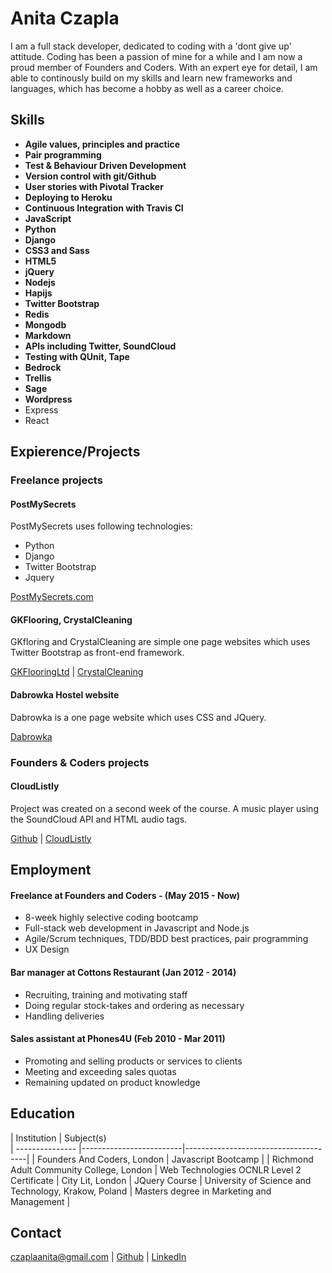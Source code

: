 # Anita Czapla

I am a full stack developer, dedicated to coding with a 'dont give up' attitude. Coding has been a passion of mine for a while and I am now a proud member of Founders and Coders.
With an expert eye for detail, I am able to continously build on my skills and learn new frameworks and languages, which has become a hobby as well as a career choice.

## Skills

- **Agile values, principles and practice**
- **Pair programming**
- **Test & Behaviour Driven Development**
- **Version control with git/Github**  
- **User stories with Pivotal Tracker**
- **Deploying to Heroku**
- **Continuous Integration with Travis CI**
- **JavaScript**
- **Python**
- **Django**
- **CSS3 and Sass**
- **HTML5**
- **jQuery**
- **Nodejs**
- **Hapijs**
- **Twitter Bootstrap**
- **Redis**
- **Mongodb**
- **Markdown**
- **APIs including Twitter, SoundCloud**
- **Testing with QUnit, Tape**
- **Bedrock**
- **Trellis**
- **Sage**
- **Wordpress**
- Express
- React

## Expierence/Projects

### Freelance projects

#### PostMySecrets

PostMySecrets uses following technologies:
* Python
* Django
* Twitter Bootstrap
* Jquery

[PostMySecrets.com](http://postmysecrets.com)

#### GKFlooring, CrystalCleaning

GKfloring and CrystalCleaning are simple one page websites which uses Twitter Bootstrap as front-end framework.

[GKFlooringLtd](http://gkflooringltd.co.uk) |
[CrystalCleaning](http://crystal-services.co.uk)

#### Dabrowka Hostel website

Dabrowka is a one page website which uses CSS and JQuery.

[Dabrowka](http://dabrowka2.pl/)

### Founders & Coders projects

#### CloudListly

Project was created on a second week of the course. A music player using the SoundCloud API and HTML audio tags.

[Github](https://github.com/CodersInDev/CloudListly) |
[CloudListly](http://codersindev.github.io/CloudListly)

## Employment

#### Freelance at Founders and Coders - (May 2015 - Now)

- 8-week highly selective coding bootcamp
- Full-stack web development in Javascript and Node.js
- Agile/Scrum techniques, TDD/BDD best practices, pair programming
- UX Design

#### Bar manager at Cottons Restaurant (Jan 2012 - 2014)

- Recruiting, training and motivating staff
- Doing regular stock-takes and ordering as necessary
- Handling deliveries

#### Sales assistant at Phones4U (Feb 2010 - Mar 2011)

- Promoting and selling products or services to clients
- Meeting and exceeding sales quotas
- Remaining updated on product knowledge

## Education


|      Institution       |              Subject(s)              
| --------------- |-------------------------|--------------------------------------|
|  Founders And Coders, London | Javascript Bootcamp |
|  Richmond Adult Community College, London | Web Technologies OCNLR Level 2 Certificate 
|  City Lit, London | JQuery Course
|  University of Science and Technology, Krakow, Poland | Masters degree in Marketing and Management |

## Contact

czaplaanita@gmail.com | [Github](https://github.com/heron2014) | [LinkedIn](https://www.linkedin.com/in/anitaczapla) 
